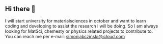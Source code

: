## Hi there 👋

I will start university for materialsciences in october and want to learn coding and developing to assist the research i will be doing. So I am always looking for MatSci, chemesty or physics related projects to contribute to. You can reach me per e-mail: simonjabczinski@icloud.com

<!--
**Simon-jab/Simon-jab** is a ✨ _special_ ✨ repository because its `README.md` (this file) appears on your GitHub profile.

Here are some ideas to get you started:

- 🔭 I’m currently working on ...
- 🌱 I’m currently learning ...
- 👯 I’m looking to collaborate on ...
- 🤔 I’m looking for help with ...
- 💬 Ask me about ...
- 📫 How to reach me: ...
- 😄 Pronouns: ...
- ⚡ Fun fact: ...
-->
